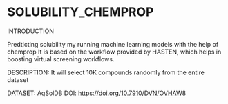 # SOLUBILITY_CHEMPROP
INTRODUCTION

Predticting solubility my running machine learning models with the help of chemprop
It is based on the workflow provided by HASTEN, which helps in boosting virtual screening workflows. 

DESCRIPTION:
It will select 10K compounds randomly from the entire dataset 

DATASET: AqSolDB
DOI: https://doi.org/10.7910/DVN/OVHAW8

